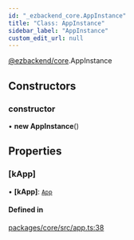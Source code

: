 ```yaml
---
id: "_ezbackend_core.AppInstance"
title: "Class: AppInstance"
sidebar_label: "AppInstance"
custom_edit_url: null
---
```


[@ezbackend/core](../modules/_ezbackend_core).AppInstance

## Constructors

### constructor

• **new AppInstance**()

## Properties

### [kApp]

• **[kApp]**: [`App`](_ezbackend_core.App)

#### Defined in

[packages/core/src/app.ts:38](https://github.com/kapydev/ezbackend/blob/15c3f57/packages/core/src/app.ts#L38)
